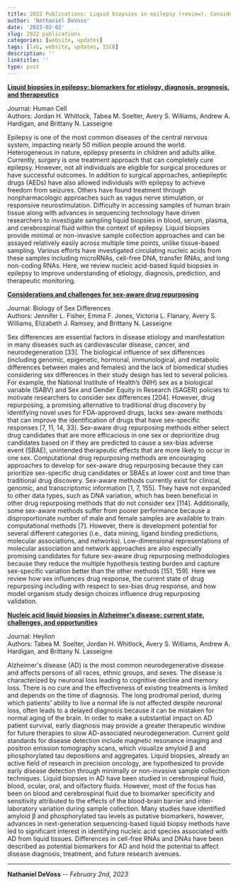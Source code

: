 ```yaml
---
title: 2022 Publications: Liquid biopsies in epilepsy (review), Considerations and challenges for sex-aware drug repurposing (review), Nucleic acid liquid biopsies in Alzheimer's disease: current state, challenges, and opportunities (review)
author: 'Nathaniel DeVoss'
date: '2023-02-02'
slug: 2022 publications
categories: [website, updates]
tags: [lab, website, updates, ISCB]
description: ''
linktitle: ''
type: post
---
```


__<a href="https://www.ncbi.nlm.nih.gov/pmc/articles/PMC8732818/" target="_blank">Liquid biopsies in epilepsy: biomarkers for etiology, diagnosis, prognosis, and therapeutics</a>__

Journal: Human Cell<br>
Authors: Jordan H. Whitlock, Tabea M. Soelter, Avery S. Williams, Andrew A. Hardigan, and Brittany N. Lasseigne

Epilepsy is one of the most common diseases of the central nervous system, impacting nearly 50 million people around the world. Heterogeneous in nature, epilepsy presents in children and adults alike. Currently, surgery is one treatment approach that can completely cure epilepsy. However, not all individuals are eligible for surgical procedures or have successful outcomes. In addition to surgical approaches, antiepileptic drugs (AEDs) have also allowed individuals with epilepsy to achieve freedom from seizures. Others have found treatment through nonpharmacologic approaches such as vagus nerve stimulation, or responsive neurostimulation. Difficulty in accessing samples of human brain tissue along with advances in sequencing technology have driven researchers to investigate sampling liquid biopsies in blood, serum, plasma, and cerebrospinal fluid within the context of epilepsy. Liquid biopsies provide minimal or non-invasive sample collection approaches and can be assayed relatively easily across multiple time points, unlike tissue-based sampling. Various efforts have investigated circulating nucleic acids from these samples including microRNAs, cell-free DNA, transfer RNAs, and long non-coding RNAs. Here, we review nucleic acid-based liquid biopsies in epilepsy to improve understanding of etiology, diagnosis, prediction, and therapeutic monitoring.


__<a href="https://www.ncbi.nlm.nih.gov/pmc/articles/PMC8949654/" target="_blank">Considerations and challenges for sex-aware drug repurposing</a>__

Journal: Biology of Sex Differences<br>
Authors: Jennifer L. Fisher, Emma F. Jones, Victoria L. Flanary, Avery S. Williams, Elizabeth J. Ramsey, and Brittany N. Lasseigne

Sex differences are essential factors in disease etiology and manifestation in many diseases such as cardiovascular disease, cancer, and neurodegeneration [33]. The biological influence of sex differences (including genomic, epigenetic, hormonal, immunological, and metabolic differences between males and females) and the lack of biomedical studies considering sex differences in their study design has led to several policies. For example, the National Institute of Health’s (NIH) sex as a biological variable (SABV) and Sex and Gender Equity in Research (SAGER) policies to motivate researchers to consider sex differences [204]. However, drug repurposing, a promising alternative to traditional drug discovery by identifying novel uses for FDA-approved drugs, lacks sex-aware methods that can improve the identification of drugs that have sex-specific responses [7, 11, 14, 33]. Sex-aware drug repurposing methods either select drug candidates that are more efficacious in one sex or deprioritize drug candidates based on if they are predicted to cause a sex-bias adverse event (SBAE), unintended therapeutic effects that are more likely to occur in one sex. Computational drug repurposing methods are encouraging approaches to develop for sex-aware drug repurposing because they can prioritize sex-specific drug candidates or SBAEs at lower cost and time than traditional drug discovery. Sex-aware methods currently exist for clinical, genomic, and transcriptomic information [1, 7, 155]. They have not expanded to other data types, such as DNA variation, which has been beneficial in other drug repurposing methods that do not consider sex [114]. Additionally, some sex-aware methods suffer from poorer performance because a disproportionate number of male and female samples are available to train computational methods [7]. However, there is development potential for several different categories (i.e., data mining, ligand binding predictions, molecular associations, and networks). Low-dimensional representations of molecular association and network approaches are also especially promising candidates for future sex-aware drug repurposing methodologies because they reduce the multiple hypothesis testing burden and capture sex-specific variation better than the other methods [151, 159]. Here we review how sex influences drug response, the current state of drug repurposing including with respect to sex-bias drug response, and how model organism study design choices influence drug repurposing validation.


__<a href="https://www.ncbi.nlm.nih.gov/pmc/articles/PMC9034064/" target="_blank">Nucleic acid liquid biopsies in Alzheimer's disease: current state, challenges, and opportunities</a>__

Journal: Heylion<br>
Authors: Tabea M. Soelter, Jordan H. Whitlock, Avery S. Williams, Andrew A. Hardigan, and Brittany N. Lasseigne

Alzheimer's disease (AD) is the most common neurodegenerative disease and affects persons of all races, ethnic groups, and sexes. The disease is characterized by neuronal loss leading to cognitive decline and memory loss. There is no cure and the effectiveness of existing treatments is limited and depends on the time of diagnosis. The long prodromal period, during which patients' ability to live a normal life is not affected despite neuronal loss, often leads to a delayed diagnosis because it can be mistaken for normal aging of the brain. In order to make a substantial impact on AD patient survival, early diagnosis may provide a greater therapeutic window for future therapies to slow AD-associated neurodegeneration. Current gold standards for disease detection include magnetic resonance imaging and positron emission tomography scans, which visualize amyloid β and phosphorylated tau depositions and aggregates. Liquid biopsies, already an active field of research in precision oncology, are hypothesized to provide early disease detection through minimally or non-invasive sample collection techniques. Liquid biopsies in AD have been studied in cerebrospinal fluid, blood, ocular, oral, and olfactory fluids. However, most of the focus has been on blood and cerebrospinal fluid due to biomarker specificity and sensitivity attributed to the effects of the blood-brain barrier and inter-laboratory variation during sample collection. Many studies have identified amyloid β and phosphorylated tau levels as putative biomarkers, however, advances in next-generation sequencing-based liquid biopsy methods have led to significant interest in identifying nucleic acid species associated with AD from liquid tissues. Differences in cell-free RNAs and DNAs have been described as potential biomarkers for AD and hold the potential to affect disease diagnosis, treatment, and future research avenues.


---
**Nathaniel DeVoss** -- _February 2nd, 2023_<br>